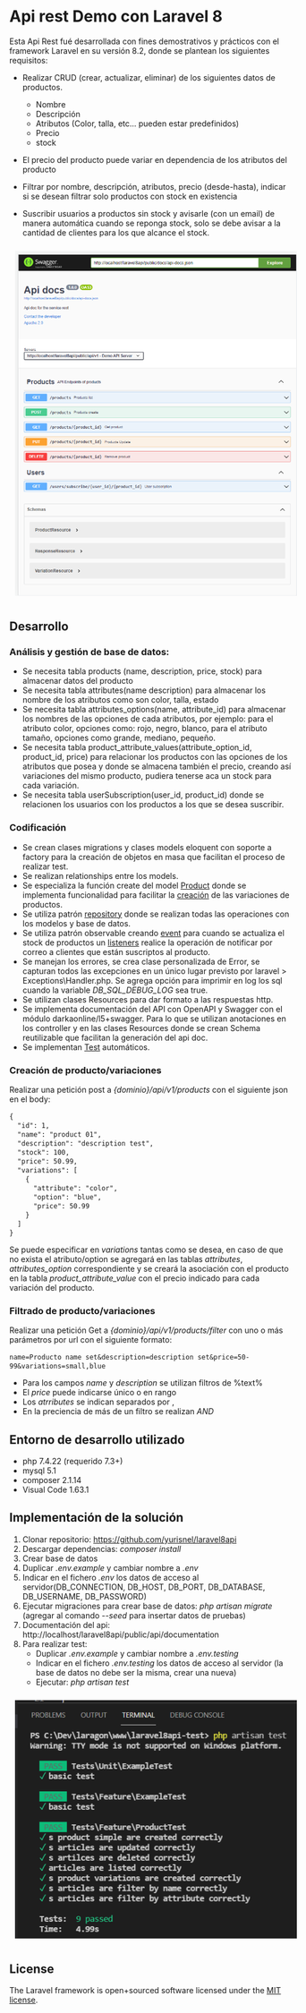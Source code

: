 # Api rest Demo con Laravel 8 

Esta Api Rest fué desarrollada con fines demostrativos y prácticos con el framework Laravel en su versión 8.2, donde se plantean los siguientes requisitos:


+ Realizar CRUD (crear, actualizar, eliminar) de los siguientes datos de productos. 

    + Nombre
    + Descripción
    + Atributos (Color, talla, etc... pueden estar predefinidos)
    + Precio
    + stock

+ El precio del producto puede variar en dependencia de los atributos del producto
+ Filtrar por nombre, descripción, atributos, precio (desde-hasta), indicar si  se desean filtrar solo productos con stock en existencia
+ Suscribir usuarios a productos sin stock y avisarle (con un email) de manera automática cuando se reponga stock, solo se debe avisar a la cantidad de clientes para los que alcance el stock.

<img
src="preview.png"
raw=true
alt=""
style="margin:10px"
/>

## Desarrollo

### Análisis y gestión de base de datos:
+ Se necesita tabla products (name, description, price, stock) para almacenar datos del producto
+ Se necesita tabla attributes(name description) para almacenar los nombre de los atributos como son color, talla, estado 
+ Se necesita tabla attributes_options(name, attribute_id) para almacenar los nombres de las opciones de cada atributos, por ejemplo: para el atributo color, opciones como: rojo, negro, blanco, para el atributo tamaño, opciones como grande, mediano, pequeño.
+ Se necesita tabla product_attribute_values(attribute_option_id, product_id, price) para relacionar los productos con las opciones de los atributos que posea y donde se almacena también el precio, creando así variaciones del mismo producto, pudiera tenerse aca un stock para cada variación.
+ Se necesita tabla userSubscription(user_id, product_id) donde se relacionen los usuarios con los productos a los que se desea suscribir.

### Codificación

+ Se crean clases migrations y clases models eloquent con soporte a factory para la creación de objetos en masa que facilitan el proceso de realizar test.
+ Se realizan relationships entre los models.
+ Se especializa la función create del model [Product](https://github.com/yurisnel/laravel8api/blob/main/app/Model/Product.php) donde se implementa funcionalidad para  facilitar la [creación](#creación_de_producto/variaciones) de las variaciones de productos.
+ Se utiliza patrón [repository](https://github.com/yurisnel/laravel8api/blob/main/app/Repositories/ProductRepository.php) donde se realizan todas las operaciones con los modelos y base de datos.
+ Se utiliza patrón observable creando [event](https://github.com/yurisnel/laravel8api/blob/main/app/Events/ProductUpdateEvent.php) para cuando se actualiza el stock de productos un [listeners](https://github.com/yurisnel/laravel8api/blob/main/app/Listeners/ProductUpdateListener.php) realice la operación de notificar por correo a clientes que están suscriptos al producto.
+ Se manejan los errores, se crea clase personalizada de Error, se capturan todos las excepciones en un único lugar previsto por laravel > Exceptions\Handler.php. Se agrega opción para imprimir en log los sql cuando la variable *DB_SQL_DEBUG_LOG* sea true.
+ Se utilizan clases Resources para dar formato a las respuestas http.
+ Se implementa documentación del API con OpenAPI y Swagger con el módulo darkaonline/l5+swagger. Para lo que se utilizan anotaciones en los controller y en las clases Resources donde se crean Schema reutilizable que facilitan la generación del api doc.
+ Se implementan [Test](https://github.com/yurisnel/laravel8api/blob/main/tests/Feature/ProductTest.php) automáticos.



### Creación de producto/variaciones
Realizar una petición post a *{dominio}/api/v1/products* con el siguiente json en el body: 
```
{
  "id": 1,
  "name": "product 01",
  "description": "description test",
  "stock": 100,
  "price": 50.99,
  "variations": [
    {
      "attribute": "color",
      "option": "blue",
      "price": 50.99
    }
  ]
}
```
Se puede especificar en *variations* tantas como se desea, en caso de que no exista el atributo/option se agregará en las tablas *attributes*, *attributes_option* correspondiente y se creará la asociación con el producto en la tabla *product_attribute_value* con el precio indicado para cada variación del producto.

### Filtrado de producto/variaciones
Realizar una petición Get a *{dominio}/api/v1/products/filter* con uno o más parámetros por url con el siguiente formato:
```
name=Producto name set&description=description set&price=50-99&variations=small,blue
```
- Para los campos *name* y *description* se utilizan filtros de %text%
- El *price* puede indicarse único o en rango
- Los *atrributes* se indican separados por ,
- En la preciencia de más de un filtro se realizan *AND*

## Entorno de desarrollo utilizado
+ php 7.4.22 (requerido 7.3+)
+ mysql 5.1
+ composer 2.1.14
+ Visual Code 1.63.1

## Implementación de la solución

1. Clonar repositorio: https://github.com/yurisnel/laravel8api
2. Descargar dependencias: *composer install*
3. Crear base de datos 
4. Duplicar *.env.example* y cambiar nombre a *.env*
5. Indicar en el fichero *.env* los datos de acceso al servidor(DB_CONNECTION, DB_HOST, DB_PORT, DB_DATABASE, DB_USERNAME, DB_PASSWORD) 
6. Ejecutar migraciones para crear base de datos: *php artisan migrate* (agregar al comando *--seed* para insertar datos de pruebas)
7. Documentación del api: 
http://localhost/laravel8api/public/api/documentation
8. Para realizar test: 
    - Duplicar *.env.example* y cambiar nombre a *.env.testing*
    - Indicar en el fichero *.env.testing* los datos de acceso al servidor (la base de datos no debe ser la misma, crear una nueva)
    - Ejecutar: *php artisan test*


<img
src="preview-testing.png"
raw=true
alt=""
style="margin:10px"
/>

## License

The Laravel framework is open+sourced software licensed under the [MIT license](https://opensource.org/licenses/MIT).
